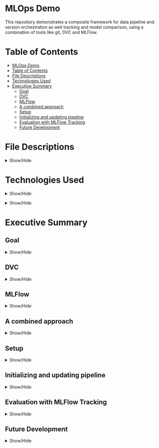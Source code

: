 # MLOps Demo

This repository demonstrates a composite framework for data pipeline and version orchestration as well tracking and model comparison, using a combination of tools like git, DVC and MLFlow.

# Table of Contents

- [MLOps Demo](#mlops-demo)
- [Table of Contents](#table-of-contents)
- [File Descriptions](#file-descriptions)
- [Technologies Used](#technologies-used)
- [Executive Summary](#executive-summary)
  - [Goal](#goal)
  - [DVC](#dvc)
  - [MLFlow](#mlflow)
  - [A combined approach](#a-combined-approach)
  - [Setup](#setup)
  - [Initializing and updating pipeline](#initializing-and-updating-pipeline)
  - [Evaluation with MLFlow Tracking](#evaluation-with-mlflow-tracking)
  - [Future Development](#future-development)

# File Descriptions

<p>
<details>
<summary>Show/Hide</summary></br>

- [.dvc](/.dvc/) : created directory at DVC initialization, containing congifuration, default cache location and other internal files and directories  
- [data](/data/) : contains the **raw/** and **processed/** sub directories for raw data (coming from the first pipeline stage data load) and for processed data (comming from pipeline stages for featurization and for splitting into train and test data) respectively; DVC automatically creates a .gitignore for all data sets
- [docs](/docs/) : contains markdown files, used by MkDocs in the creation of html documentation for the source code
- [images](/images/) : images used in this README
- [models](/models/) : contains **model.joblib** file (output from the training stage); DVC automatically creates a .gotignore file for the model
- [reports](/reports/) : contains the **metrics.json** with the resulting metrics and confusion matrix plot **confusion_matrix.png** on the test set (output from evaluation stage)
- [site](/site/) : MkDocs documentation, found [here](https://pmurati.github.io/MLOps/)
- [src](/src/) : contains the source code
  - [report](src/report/) : folder containing **visualizing.py** for creation of confusion matrix plot 
  - [stages](/src/stages/) : folder containg the different python functions associated with the different stages in the pipeline, namely **data_load.py** for loading the data, **featurize.py** for feature engineering, **data_split.py** for splitting the data into train and test sets, **train.py** for training the model on the train set and **evaluate.py** for evaluating the trained model on the test set  
  - [train](/src/train/) : folder containing the python script **train.py** with explicit model that is loaded into its associated stage; the intention is to add more models in the future and thus increase modularization of this project
  - [utils](/src/utils/) : folder containg helper functions, namely **logs.py** for logging functionalities, **start_pipeline.py** for initialization of a nested MLFlow run and **mlflow_run_decorator.py** that creates the associated MLFLow nested run decorator for each stage of the pipeline  
- [.dvcignore](/.dvcignore) : files and folders excluded from DVC version control
- [dvc.lock](/dvc.lock) : contains the md5 hashes of input and output data from the pipeline; links to the different data versions in the (remote) data storage
- [dvc.yaml](/dvc.yaml) : yaml file for specification of different stages, inputs, outputs and dependencies of pipeline
- [Makefile](/Makefile) : contains make commands for
  -  dependencies installation
  -  coding standards
  -  DVC & MLFlow Pipeline
- [mkdocs.yaml](/mkdocs.yaml) : config file for doc site generator
- [params.yaml](/params.yaml) : config file, used throughout the source code
- [requirements-dev.txt](/requirements-dev.txt) : dependencies for pipeline, including python pacakges for testing, linting and documentation 
- [requirements.txt](/requirements.txt) : dependencies for pipeline

</details>
</p>

# Technologies Used

<p>
<details>
<summary>Show/Hide</summary></br>

The user should be proficient with python programming, especially with the most common data science libraries: pandas, sklearn, matplotlib, to name a few. The user should be familiar with joblib, yaml and json files. In order to understand the functioning of the two tools presented in this demo, namely DVC and MLFlow, it is necessary to have some knowledge about git version control. Finally, being familiar with makefiles will come in handy for using this repo's make commands.

</details>
</p>

<p>
<details>
<summary>Show/Hide</summary></br>
Details
</details>
</p>

# Executive Summary

## Goal

<p>
<details>
<summary>Show/Hide</summary></br>

![MLOps Overview](/images/MLOps_Overview.png "taken from J Garg - Real Time Learning Course on MLOps Fundamentals")

The picture above captures the key differences between the two phases of ML projects: the experimentation and development phase on the one side and staging and production on the other. Typically, Data Scientists are concerned with experimentation/development of ML models. However, no matter how good the model, no value is generated unless the model can be put into production and mantained in an efficient manner. In contrast to traditional software engineering projects, machine learning projects require additional care with respect to DevOps tasks. 

The goal of this repository is to focus on one of those tasks, namely the pipeline for (re-)training a model, as well as versioning of the code and machine learning specific artifacts like the model itself, the data used and resulting metrics (see the part of the graphic in staging/production under automated pipeline and ML metadata store). This is an important step in creating code reproducibility, sharing models and data with collaborators, comparing performance among different parametrizations of models and delivering consistency in the overall ML lifecycle.       

The graphic was taken from J Garg - Real Time learning's course on [MLOps Fundamentals](https://www.udemy.com/course/mlops-course/). For more information on the basics of MLOps, its benefits, importance and implementation, I refer to this course for a high-level introduction.

</details>
</p>

## DVC

<p>
<details>
<summary>Show/Hide</summary></br>

In analogy to git, DVC is a data version control, with similar commands and executables to git. In essence, it allows for the (remote) storage of large data files and their versioning, which is not recommended to be dealt with by git. Once a data file is added to DVC, a .dvc metafile is created at the same location as the original, as well as an additional .gitignore file. Instead of the large original, git will deal with the new and fairly small metafile which contains information about the path to the original as well as changes to that file in the form of an md5 hash. Now, to checkout a different version of the data, git will load the respective version of the metafile, which in turn points to the DVC storage.

>**NOTE:** A data file can be anything from raw or processed input data for ML models, the created model file itself, as well as output metrics or plotted files. Although we will use DVC mainly for input model data in this demo, its should be noted that DVC's functionality extends to a broader spectrum of files.

The above procedure is summarized in the following graphic, taken from the course [Iterative Tools for Data Scientists & Analysts](https://learn.iterative.ai/).

![DVC data versioning](/images/DVC_data_versioning.png "taken from iterative.ai - Iterative Tools for Data Scientists & Analysts")

That being said, DVC also allows for the orchestration of data pipelines. Given a configuration file named [dvc.yaml](/dvc.yaml), DVC will build the respective DAG (directed acyclic graph) and execute it, given a set of dependencies (**what** is the input data and **which** python scripts should be executed?), cmd commands (**how** should the python script be executed?), parameters (a reference to variables from a [params.yaml](/params.yaml) config file) and outputs (**what** is the generated output?) that need to be defined for each stage of the pipeline.

Setting up a pipeline this way not only automates the whole data science process from data extraction to model evaluation, DVC will also track versions of all input and output files automatically and stores them in a [dvc.lock](/dvc.lock) file which is created and/or updated at runtime. This .lock file is similar to the structure of the .yaml file: it is logically structured in accordance to the stages in the pipeline with the added information from the single metafiles described above (i.e. path information and a md5 hash recording the changes per data file). Tu build and run the pipeline, use the CLI command

```bash
dvc repro
```
>**NOTE:** When executed multiple times, DVC will run only those stages in which it detects changes, in order to increase performance. Add a force flag to the command to execute all stages nonetheless.

In this project, the following pipeline is implemented, based on the one from the course [Iterative Tools for Data Scientists & Analysts](https://learn.iterative.ai/).

![DVC data pipeline](/images/DVC_data_pipeline.png "taken from iterative.ai - Iterative Tools for Data Scientists & Analysts")

Each pipeline module corresponds to a python script, properly set up to receive input from `params.yaml` at runtime. Data is loaded and passed to the first stage (in our demo, it is actually generated from the sklearn iris data set) and throughout the pipeline, additional processed data is generated. In the end, a model, metrics, visualizations etc. are created and returned. 

</details>
</p>

## MLFlow

<p>
<details>
<summary>Show/Hide</summary></br>

MLFlow is a similar tool to DVC in that it also keeps track of ML model results. It allows the exact replication of model training and thus, functions as a tool for collaboartion and model sharing across multiple members of a data science team. However, it is best suited for comparing different models based on user defined criteria such as: data used, model (hyper)parameters and result metrics. Moreover, MLFlow offers a diverse range of deployment options for the created models. In this demo, the focus will lie on its model tracking functionalities.
>For that, MLFlow allows the setup of a remote tracking server that can be accessed by the users. In this demo however, the results will be saved locally and results can be viewed by running a local server.

MLFlow tracks models by using the logical framework of an experiment. This can be, but is not restricted to, a specific ML model in which one wants to compare different parametrizations. To each experiment, we can assign runs. Each trained model with its unique parametrization yields a single run and different runs within an experiment can be compared with one another.

What constitutes a parametrization? As already mentioned, this can be the data used (although, as we will see in the next sub section, this will be handled in a more efficient way by combining DVC with MLFlow functionalities), the model parameters, the evaluation metrics for training and testing, plots that have been generated, or the model itself (which can be saved in a way that deployment is simplified). However, even config files like the [params.yaml](/params.yaml) or [dvc.lock](/dvc.lock) files can be stored as artifacts with MLFlow. In the end, it is up to the user to decide what is considered to be important.

To set up an experiment, it suffices to add the following line of code to a python script

```bash
mlflow.set_experiment("experiment name")
```

followed by 

```bash
with mlflow.start_run("run name"):
  ...
```
to instanciate a MLFLow run. Within this with statement, one can use MLFLow's logging functionalities that take the form of

```bash
mlflow.log_param("parameter name", parameter)
mlflow.log_metric("metric name", metric)
mlflow.log_model(model,"model name")
mlflow.log_artifact(artifact)
```

To start the local tracking UI, run the CLI command

```
mlflow ui
```

For more information see the official [MLFlow docs](https://www.mlflow.org/docs/latest/quickstart.html) and clone the github repo for a series of [examples](https://github.com/mlflow/mlflow/tree/master/examples)

</details>
</p>

## A combined approach

<p>
<details>
<summary>Show/Hide</summary></br>

DVc and MLFlow have some overlapping features as showcased in the previous sections. This demo will explore the combination of
- git for code version control
- DVC for data version control and pipeline orchestration
- MLFlow for tracking/comparing runs and experiments (as well as deployment, see the section on [Future Deployment](#future-development))
The intend of this project is to demonstrate one route of what is generally possible when combining different functionalities, as described in the following. 

An MLFLow experiment and a dedicated run can be setup on top of the data pipeline. They just have to be initialized before the first stage is triggered. With that, one is able to log whatever is considered to be necessary in the respective stage. Additionally, MLFLow has the option to create nested runs. For comparison and a better overview of the same stage in different runs, it might be useful to have parameters, artifacts, etc. associated with the stage they are coming from (this is a design choice, again for the sake of demonstrating the possibilities of these tools). 

In the initialization step, the `MLFLOW_RUN_ID` is saved as an environmental variable. By setting an appropriate decorator function on top of each stage, each part of the pipeline gets associated with the same run (by making use of `MLFLOW_RUN_ID`). Please refer to the [code documentation](https://pmurati.github.io/MLOps/api/#initializing-the-nested-mlflow-run). For a more detailed explanation, see [Track DVC Pipeline Runs with MLFlow](https://www.sicara.fr/blog-technique/dvc-pipeline-runs-mlflow).

Another hybrid use is the exploitation of DVC's strong alignment with git commands. Using the tagging functionality of git, we can assign different versions to our data (or better to our metadatafile `dvc.lock`, more on that in the next section). Then, by using the python dvc api, it is possible to specify the version tag and with that get the desired data into the particular stage of the pipeline. Now, MLFlow can just log the version tag as a parameter, instead of the whole data (which DVC takes care of). 

The code will look something like this

```bash
data_url = dvc.api.get_url(path="path to dataset",
            repo="path to repository",
            rev="version tag"
        )
dataset = pd.read_csv(data_url, sep=',')

# log data url and version tag in mlflow
mlflow.log_param('data_url', data_url)
mlflow.log_param('version', "version tag")
```

For more information on data versioning with DVc and MLFlow, see the video on [Data Versioning and Reproducible ML with DVC and MLFlow](https://databricks.com/fr/session_eu20/data-versioning-and-reproducible-ml-with-dvc-and-mlflow).

</details>
</p>

## Setup

<p>
<details>
<summary>Show/Hide</summary></br>

This section shows, how dvc is used in conjunction with git. First, initialize git and dvc with the following commands

```bash
git init
dvc init
git commit -m "initialize repo"
```

Two hidden folders are created. One for git and for DVC. Inside the .dvc folder lie some internal files and the config which will be altered next. By default, DVC recently started collecting anonymized usage analytics, so that the authors can better understand how their tool is used in order to improve it. It can be turned off by setting the analytics configuration option to false.

```bash
dvc config core.analytics false 
git commit .dvc/config -m "configure analytics options"
```

Next, to set a remote storage for DVC use

```bash
mkdir -p $(REMOTE_PATH)
dvc remote add -d dvc-remote $(REMOTE_PATH) -f
git commit .dvc/config -m "configure remote storage"
```

In this example, the remote storage is set locally ad referenced by the name dvc-remote. For a cloud storage, additional authentication steps might be required. DVC saves data in its cache. It might come in handy to set up a remote cache. This is done via

```bash
mkdir -p $(CACHE_PATH)
dvc cache dir $(CACHE_PATH)
git commit .dvc/config -m "configure remote cache"
```

The changes done through the above executions can be seen in the rspective [config file](/.dvc/config).

</details>
</p>

## Initializing and updating pipeline

<p>
<details>
<summary>Show/Hide</summary></br>

Assuming that a `dvc.yaml` file has been created, the one-liner 

```bash
dvc repro
```

suffices to run each step in the pipeline and save the data via DVC version control in the form of a `dvc.lock` file that is created during run time. DVC checks for changes in each stage and only updates the ones where it detects changes in the code (in the following the force flag -f is used to always perform each stage). 

In order to perform the composite DVC-MLFlow framework, we have to alter this command

```bash
MLFLOW_RUN_ID=`python ./src/utils/start_pipeline.py --config=params.yaml  --run_name=$(RUN_NAME)` \
	dvc repro -f
```
As mentioned in [this](#a-combined-approach) section, we have to specify an environment variable for the nested tracking logic to work. This is returned by the experiment- and run-initiation script [start_pipeline.py](/src/utils/start_pipeline.py), which takes the `params.yaml` file and a speecified run name as input. Given that, the pipeline is triggered. The pipeline will create .gitignore files for all dependency files and output data, as well as the .lock file. Both shall be added to git version control and commited to both git and DVC.

```bash
git add --all
git commit -m "Reproduce DVC pipeline"
dvc commit
```

Finally, to ensure that the data is versioned (such that MLFlow can save the tag as a parameter) we include a git tag und push the changes to DVC.

```bash
git tag -a $(TAG) -m "Some meaningful message"
dvc push
```

>Keep in mind that additional steps are needed such as `git push origin --tags`, when synchronizing with a remote git repo (origin).

</details>
</p>

## Evaluation with MLFlow Tracking

<p>
<details>
<summary>Show/Hide</summary></br>

The results of running the pipeline can be seen in the MLFLow UI, via

```bash
mlflow ui
```

![MLFlow UI](/images/MLFLow_UI.png)

Each row represents one run. There are distinct columns per tracked parameter and metric. Each run can be expanded to show all the nested runs, named after their stage. Different runs can be compared with respect to parameters and metrics and the logged models can be shared and made available for further usage. 

</details>
</p>

## Future Development

<p>
<details>
<summary>Show/Hide</summary></br>

To conclude, here is a list with further steps that build on the existing framework:

- setup a remote dvc cache/storage on cloud
- setup MLFlow tracking server
- include more model options, i.e. conceptualize a more modularized approach 
- test the practicality of nested mlflow runs
- integrate automated deployment of endpoints for the models (via MLFlow)
- include monitoring of model performance

</details>
</p>
